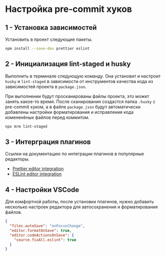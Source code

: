 # Настройка pre-commit хуков

## 1 - Установка зависимостей

Установить в проект следующие пакеты.

```bash
npm install --save-dev prettier eslint
```

## 2 - Инициализация lint-staged и husky

Выполнить в терминале следующую команду. Она установит и настроит `husky` и
`lint-staged` в зависимости от инструментов качества кода из зависимостей
проекта в `package.json`.

При выполнении будут просканированы файлы проекта, это может занять какое-то
время. После сканирования создастся папка `.husky` с pre-commit хуком, а в файле
`package.json` будут автоматически добавлены настройки форматирования и
исправления кода измененёных файлов перед коммитом.

```bash
npx mrm lint-staged
```

## 3 - Интерграция плагинов

Ссылки на документацию по интеграции плагинов в популярные редакторы.

- [Prettier editor integration](https://prettier.io/docs/en/editors.html)
- [ESLint editor integration](https://eslint.org/docs/user-guide/integrations)

## 4 - Настройки VSCode

Для комфортной работы, после установки плагинов, нужно добавить несколько
настроек редактора для автосохранения и форматирования файлов.

```json
{
  "files.autoSave": "onFocusChange",
  "editor.formatOnSave": true,
  "editor.codeActionsOnSave": {
    "source.fixAll.eslint": true
  }
}
```
